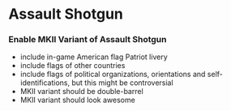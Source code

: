 
# Assault Shotgun

### Enable MKII Variant of Assault Shotgun
- include in-game American flag Patriot livery
- include flags of other countries
- include flags of political organizations, orientations and self-identifications, but this might be controversial
- MKII variant should be double-barrel
- MKII variant should look awesome
